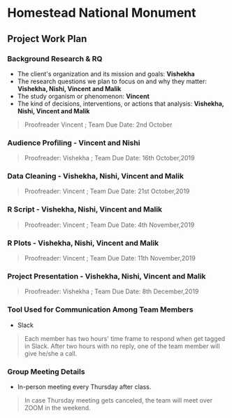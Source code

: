 # Homestead National Monument
## Project Work Plan

### Background Research & RQ
* The client's organization and its mission and goals: **Vishekha**
* The research questions we plan to focus on and why they matter: **Vishekha, Nishi, Vincent and Malik** 
* The study organism or phenomenon: **Vincent**
* The kind of decisions, interventions, or actions that analysis: **Vishekha, Nishi, Vincent and Malik** 
> Proofreader Vincent   ; Team Due Date: 2nd October


### Audience Profiling - Vincent and Nishi 
> Proofreader: Vishekha   ; Team Due Date: 16th October,2019

### Data Cleaning - Vishekha, Nishi, Vincent and Malik
> Proofreader: Vincent   ; Team Due Date: 21st October,2019

### R Script - Vishekha, Nishi, Vincent and Malik
> Proofreader: Vincent   ; Team Due Date: 4th November,2019

### R Plots - Vishekha, Nishi, Vincent and Malik
> Proofreader: Vincent   ; Team Due Date: 11th November,2019

### Project Presentation - Vishekha, Nishi, Vincent and Malik 
> Proofreader: Vishekha   ; Team Due Date: 8th December,2019

### Tool Used for Communication Among Team Members
* Slack
> Each member has two hours' time frame to respond when get tagged in Slack. After two hours with no reply, one of the team member will give he/she a call.

### Group Meeting Details
* In-person meeting every Thursday after class.
>In case Thursday meeting gets canceled, the team will meet over ZOOM in the weekend.
